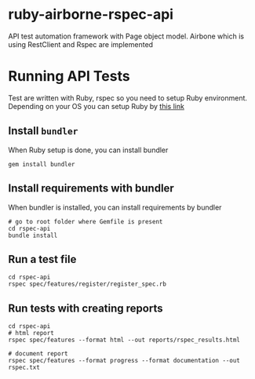 # ruby-airborne-rspec-api
API test automation framework with Page object model. Airbone which is using RestClient and Rspec are implemented

# Running API Tests
Test are written with Ruby, rspec so you need to setup Ruby environment. 
Depending on your OS you can setup Ruby by [this link](https://www.ruby-lang.org/en/documentation/installation/)

## Install `bundler`
When Ruby setup is done, you can install bundler

```shell
gem install bundler
```

## Install requirements with bundler
When bundler is installed, you can install requirements by bundler 

```shell
# go to root folder where Gemfile is present
cd rspec-api
bundle install
```

## Run a test file
```shell script
cd rspec-api
rspec spec/features/register/register_spec.rb 
```

## Run tests with creating reports
```shell script
cd rspec-api
# html report
rspec spec/features --format html --out reports/rspec_results.html

# document report
rspec spec/features --format progress --format documentation --out rspec.txt 
```
